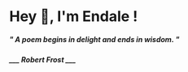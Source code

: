 <h1 title="head"> Hey 👋, I'm Endale !</h1>

**<h5><i>" A poem begins in delight and ends in wisdom. "</i></h5>**

*<b>___ Robert Frost ___</b>*
